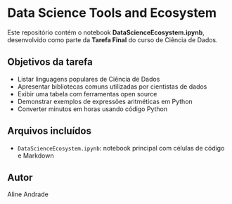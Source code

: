 # Data Science Tools and Ecosystem

Este repositório contém o notebook **DataScienceEcosystem.ipynb**, desenvolvido como parte da **Tarefa Final** do curso de Ciência de Dados.

## Objetivos da tarefa
- Listar linguagens populares de Ciência de Dados  
- Apresentar bibliotecas comuns utilizadas por cientistas de dados  
- Exibir uma tabela com ferramentas open source  
- Demonstrar exemplos de expressões aritméticas em Python  
- Converter minutos em horas usando código Python  

## Arquivos incluídos
- `DataScienceEcosystem.ipynb`: notebook principal com células de código e Markdown  

## Autor
Aline Andrade
